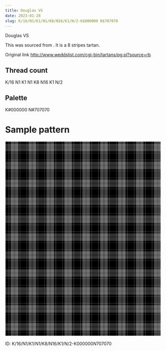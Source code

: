 ```yaml
---
title: Douglas VS
date: 2023-01-28
slug: K/16/N1/K1/N1/K8/N16/K1/N/2-K$000000 N$707070
---
```

Douglas VS

This was sourced from <no value>.  It is a 8 stripes tartan.

Original link http://www.weddslist.com/cgi-bin/tartans/pg.pl?source=rb

## Thread count
K/16 N1 K1 N1 K8 N16 K1 N/2

## Palette
K#000000 N#707070

# Sample pattern

![Tartan detail](tartan.png "K/16 N1 K1 N1 K8 N16 K1 N/2 tartan")

ID: K/16/N1/K1/N1/K8/N16/K1/N/2-K$000000 N$707070